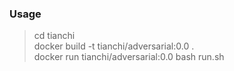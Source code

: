 ### Usage  
> cd tianchi  
> docker build -t tianchi/adversarial:0.0 .  
> docker run tianchi/adversarial:0.0 bash run.sh  
